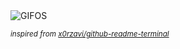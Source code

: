 <div align="justify">
<picture>
    <source media="(prefers-color-scheme: dark)" srcset="https://i.ibb.co/Cs7KWkx4/output-gif.gif">
    <source media="(prefers-color-scheme: light)" srcset="https://i.ibb.co/Cs7KWkx4/output-gif.gif">
    <img alt="GIFOS" src="https://i.ibb.co/Cs7KWkx4/output-gif.gif">
</picture>

<sub><i>inspired from [x0rzavi/github-readme-terminal](https://github.com/x0rzavi/github-readme-terminal)</i></sub>

</div>

<!-- Image deletion URL: https://ibb.co/fGpdQhmZ/5c3791266795a7ecd56d7e2f835f9631 -->